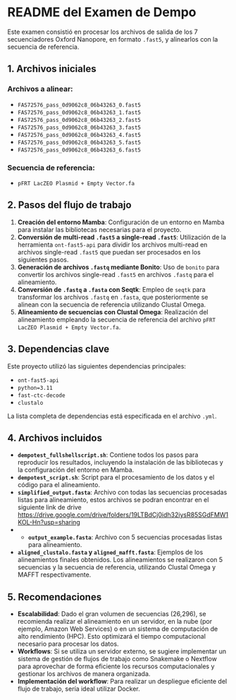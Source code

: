 # README del Examen de Dempo

Este examen consistió en procesar los archivos de salida de los 7 secuenciadores Oxford Nanopore, en formato `.fast5`, y alinearlos con la secuencia de referencia.

## 1. Archivos iniciales

### Archivos a alinear:

- `FAS72576_pass_0d9062c8_06b43263_0.fast5`
- `FAS72576_pass_0d9062c8_06b43263_1.fast5`
- `FAS72576_pass_0d9062c8_06b43263_2.fast5`
- `FAS72576_pass_0d9062c8_06b43263_3.fast5`
- `FAS72576_pass_0d9062c8_06b43263_4.fast5`
- `FAS72576_pass_0d9062c8_06b43263_5.fast5`
- `FAS72576_pass_0d9062c8_06b43263_6.fast5`

### Secuencia de referencia:

- `pFRT LacZEO Plasmid + Empty Vector.fa`

## 2. Pasos del flujo de trabajo

1. **Creación del entorno Mamba**: Configuración de un entorno en Mamba para instalar las bibliotecas necesarias para el proyecto.
2. **Conversión de multi-read `.fast5` a single-read `.fast5`**: Utilización de la herramienta `ont-fast5-api` para dividir los archivos multi-read en archivos single-read `.fast5` que puedan ser procesados en los siguientes pasos.
3. **Generación de archivos `.fastq` mediante Bonito**: Uso de `bonito` para convertir los archivos single-read `.fast5` en archivos `.fastq` para el alineamiento.
4. **Conversión de `.fastq` a `.fasta` con Seqtk**: Empleo de `seqtk` para transformar los archivos `.fastq` en `.fasta`, que posteriormente se alinean con la secuencia de referencia utilizando Clustal Omega.
5. **Alineamiento de secuencias con Clustal Omega**: Realización del alineamiento empleando la secuencia de referencia del archivo `pFRT LacZEO Plasmid + Empty Vector.fa`.

## 3. Dependencias clave

Este proyecto utilizó las siguientes dependencias principales:

- `ont-fast5-api`
- `python=3.11`
- `fast-ctc-decode`
- `clustalo`

La lista completa de dependencias está especificada en el archivo `.yml`.

## 4. Archivos incluidos

- **`dempotest_fullshellscript.sh`**: Contiene todos los pasos para reproducir los resultados, incluyendo la instalación de las bibliotecas y la configuración del entorno en Mamba.
- **`dempotest_script.sh`**: Script para el procesamiento de los datos y el código para el alineamiento.
- **`simplified_output.fasta`**: Archivo con todas las secuencias procesadas listas para alineamiento, estos archivos se podran encontrar en el siguiente link de drive https://drive.google.com/drive/folders/19LTBdCj0idh32iysR85SGdFMW1KOL-Hn?usp=sharing
- - **`output_example.fasta`**: Archivo con 5 secuencias procesadas listas para alineamiento.
- **`aligned_clustalo.fasta` y `aligned_mafft.fasta`**: Ejemplos de los alineamientos finales obtenidos. Los alineamientos se realizaron con 5 secuencias y la secuencia de referencia, utilizando Clustal Omega y MAFFT respectivamente.

## 5. Recomendaciones

- **Escalabilidad**: Dado el gran volumen de secuencias (26,296), se recomienda realizar el alineamiento en un servidor, en la nube (por ejemplo, Amazon Web Services) o en un sistema de computación de alto rendimiento (HPC). Esto optimizará el tiempo computacional necesario para procesar los datos.
- **Workflows**: Si se utiliza un servidor externo, se sugiere implementar un sistema de gestión de flujos de trabajo como Snakemake o Nextflow para aprovechar de forma eficiente los recursos computacionales y gestionar los archivos de manera organizada.
- **Implementación del workflow**: Para realizar un despliegue eficiente del flujo de trabajo, sería ideal utilizar Docker.
